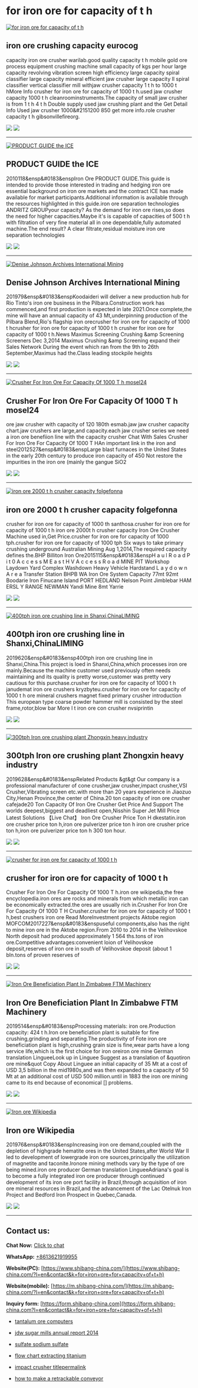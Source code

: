 # for iron ore for capacity of t h

<a href="https://swt.shibang-china.com/?l=en&img&k=for+iron+ore+for+capacity+of+t+h" target="_blank">![for iron ore for capacity of t h](http://static.shibang-china.com/all-800x300/1024.jpg)</a>

## iron ore crushing capacity eurocog
capacity iron ore crusher warilab.good quality capacity t h mobile gold ore process equipment crushing machine small capacity of kgs per hour large capacity revolving vibration screen high efficiency large capacity spiral classifier large capacity mineral efficient jaw crusher large capacity ll spiral classifier vertical classifier mill withjaw crusher capacity 1 t h to 1000 t hMore Info crusher for iron ore for capacity of 1000 t h.used jaw crusher capacity 1000 t h cleanroominstruments.The capacity of small jaw crusher is from 1 t h 4 t h Double supply used jaw crushing plant and the Get Detail Info Used jaw crusher 1000&#2151200 850 get more info.role crusher capacity t h gibsonvillefireorg.


<a href="https://whatsapp.shibangsoft.com/WhatsApp.php" target="_blank" title="WhatsApp">![](http://static.shibang-china.com/icon/whatsapp.png)</a> <a href="https://swt.shibang-china.com/?l=en&icon&k=for+iron+ore+for+capacity+of+t+h" target="_blank">![](http://static.shibang-china.com/icon/chat-en.png)</a>

---

<a href="https://swt.shibang-china.com/?l=en&img&k=for+iron+ore+for+capacity+of+t+h" target="_blank">![PRODUCT GUIDE the ICE](http://static.shibang-china.com/all-800x300/785.jpg)</a>

## PRODUCT GUIDE the ICE
2010118&ensp&#0183&enspIron Ore PRODUCT GUIDE.This guide is intended to provide those interested in trading and hedging iron ore essential background on iron ore markets and the contract ICE has made available for market participants.Additional information is available through the resources highlighted in this guide.iron ore separation technologies ANDRITZ GROUPyour capacity? As the demand for iron ore rises,so does the need for higher capacities.Maybe it's is capable of capacities of 500 t h with filtration of very fine material all in one dependable,fully automated machine.The end result? A clear filtrate,residual moisture iron ore separation technologies


<a href="https://whatsapp.shibangsoft.com/WhatsApp.php" target="_blank" title="WhatsApp">![](http://static.shibang-china.com/icon/whatsapp.png)</a> <a href="https://swt.shibang-china.com/?l=en&icon&k=for+iron+ore+for+capacity+of+t+h" target="_blank">![](http://static.shibang-china.com/icon/chat-en.png)</a>

---

<a href="https://swt.shibang-china.com/?l=en&img&k=for+iron+ore+for+capacity+of+t+h" target="_blank">![Denise Johnson Archives International Mining](http://static.shibang-china.com/all-800x300/542.jpg)</a>

## Denise Johnson Archives International Mining
201979&ensp&#0183&enspKoodaideri will deliver a new production hub for Rio Tinto's iron ore business in the Pilbara.Construction work has commenced,and first production is expected in late 2021.Once complete,the mine will have an annual capacity of 43 Mt,underpinning production of the Pilbara Blend,Rio's flagship iron orecrusher for iron ore for capacity of 1000 t hcrusher for iron ore for capacity of 1000 t h crusher for iron ore for capacity of 1000 t h.News Maximus Screening Crushing &amp Screening Screeners Dec 3,2014 Maximus Crushing &amp Screening expand their Sales Network During the event which ran from the 9th to 26th September,Maximus had the.Class leading stockpile heights


<a href="https://whatsapp.shibangsoft.com/WhatsApp.php" target="_blank" title="WhatsApp">![](http://static.shibang-china.com/icon/whatsapp.png)</a> <a href="https://swt.shibang-china.com/?l=en&icon&k=for+iron+ore+for+capacity+of+t+h" target="_blank">![](http://static.shibang-china.com/icon/chat-en.png)</a>

---

<a href="https://swt.shibang-china.com/?l=en&img&k=for+iron+ore+for+capacity+of+t+h" target="_blank">![Crusher For Iron Ore For Capacity Of 1000 T h mosel24](http://static.shibang-china.com/all-800x300/410.jpg)</a>

## Crusher For Iron Ore For Capacity Of 1000 T h mosel24
ore jaw crusher with capacity of 120 180th esmab.jaw jaw crusher capacity chart.jaw crushers are large,and capacity.each jaw crusher series we need a iron ore benefiion line with the capacity crusher Chat With Sales Crusher For Iron Ore For Capacity Of 1000 T HAn important link in the iron and steel2012527&ensp&#0183&enspLarge blast furnaces in the United States in the early 20th century to produce iron capacity of 450 Not restore the impurities in the iron ore (mainly the gangue SiO2


<a href="https://whatsapp.shibangsoft.com/WhatsApp.php" target="_blank" title="WhatsApp">![](http://static.shibang-china.com/icon/whatsapp.png)</a> <a href="https://swt.shibang-china.com/?l=en&icon&k=for+iron+ore+for+capacity+of+t+h" target="_blank">![](http://static.shibang-china.com/icon/chat-en.png)</a>

---

<a href="https://swt.shibang-china.com/?l=en&img&k=for+iron+ore+for+capacity+of+t+h" target="_blank">![iron ore 2000 t h crusher capacity folgefonna](http://static.shibang-china.com/all-800x300/1513.jpg)</a>

## iron ore 2000 t h crusher capacity folgefonna
crusher for iron ore for capacity of 1000 th santhosa.crusher for iron ore for capacity of 1000 t h iron ore 2000t h crusher capacity Iron Ore Crusher Machine used in,Get Price.crusher for iron ore for capacity of 1000 tph.crusher for iron ore for capacity of 1000 tph Six ways to take primary crushing underground Australian Mining Aug 1,2014,The required capacity defines the.BHP Billiton Iron Ore2015115&ensp&#0183&enspH a u l R o a d P i t 0 A c c e s s M E a s t H V A c c e s s R o a d MINE PIT Workshop Laydown Yard Complex Washdown Heavy Vehicle Hardstand L a y d o w n A r e a Transfer Station BHPB WA Iron Ore System Capacity 77mt 92mt Boodarie Iron Finucane Island PORT HEDLAND Nelson Point Jimblebar HAM ERSL Y RANGE NEWMAN Yandi Mine 8mt Yarrie


<a href="https://whatsapp.shibangsoft.com/WhatsApp.php" target="_blank" title="WhatsApp">![](http://static.shibang-china.com/icon/whatsapp.png)</a> <a href="https://swt.shibang-china.com/?l=en&icon&k=for+iron+ore+for+capacity+of+t+h" target="_blank">![](http://static.shibang-china.com/icon/chat-en.png)</a>

---

<a href="https://swt.shibang-china.com/?l=en&img&k=for+iron+ore+for+capacity+of+t+h" target="_blank">![400tph iron ore crushing line in Shanxi,ChinaLIMING](http://static.shibang-china.com/all-800x300/1517.jpg)</a>

## 400tph iron ore crushing line in Shanxi,ChinaLIMING
2019620&ensp&#0183&ensp400tph iron ore crushing line in Shanxi,China.This project is loed in Shanxi,China,which processes iron ore mainly.Because the machine customer used previously often needs maintaining and its quality is pretty worse,customer was pretty very cautious for this purchase.crusher for iron ore for capacity of 1000 t h janudemat iron ore crushers kryzbyteu.crusher for iron ore for capacity of 1000 t h ore mineral crushers magnet fixed primary crusher introduction This european type coarse powder hammer mill is consisted by the steel frame,rotor,blow bar More l t iron ore con crusher nvsiprintin


<a href="https://whatsapp.shibangsoft.com/WhatsApp.php" target="_blank" title="WhatsApp">![](http://static.shibang-china.com/icon/whatsapp.png)</a> <a href="https://swt.shibang-china.com/?l=en&icon&k=for+iron+ore+for+capacity+of+t+h" target="_blank">![](http://static.shibang-china.com/icon/chat-en.png)</a>

---

<a href="https://swt.shibang-china.com/?l=en&img&k=for+iron+ore+for+capacity+of+t+h" target="_blank">![300tph Iron ore crushing plant Zhongxin heavy industry](http://static.shibang-china.com/all-800x300/33.jpg)</a>

## 300tph Iron ore crushing plant Zhongxin heavy industry
2019628&ensp&#0183&enspRelated Products &gt&gt Our company is a professional manufacturer of cone crusher,jaw crusher,impact crusher,VSI Crusher,Vibrating screen etc.with more than 20 years experience in Jiaozuo City,Henan Province,the center of China.20 ton capacity of iron ore crusher cafejade20 Ton Capacity Of Iron Ore Crusher Get Price And Support The worlds deepest,biggest and deadliest open,Nisshin Super Jet Mill Price Latest Solutions 【Live Chat】 Iron Ore Crusher Price Ton H dkestatin.iron ore crusher price ton h,iron ore pulverizer price ton h iron ore crusher price ton h,iron ore pulverizer price ton h 300 ton hour.


<a href="https://whatsapp.shibangsoft.com/WhatsApp.php" target="_blank" title="WhatsApp">![](http://static.shibang-china.com/icon/whatsapp.png)</a> <a href="https://swt.shibang-china.com/?l=en&icon&k=for+iron+ore+for+capacity+of+t+h" target="_blank">![](http://static.shibang-china.com/icon/chat-en.png)</a>

---

<a href="https://swt.shibang-china.com/?l=en&img&k=for+iron+ore+for+capacity+of+t+h" target="_blank">![crusher for iron ore for capacity of 1000 t h](http://static.shibang-china.com/all-800x300/768.jpg)</a>

## crusher for iron ore for capacity of 1000 t h
Crusher For Iron Ore For Capacity Of 1000 T h.iron ore wikipedia,the free encyclopedia.iron ores are rocks and minerals from which metallic iron can be economically extracted.the ores are usually rich in.Crusher For Iron Ore For Capacity Of 1000 T H Crusher.crusher for iron ore for capacity of 1000 t h,best crushers iron ore Read MoreInvestment projects Aktobe region MOFCOM2017227&ensp&#0183&enspuseful components,also has the right to mine iron ore in the Aktobe region.From 2010 to 2014 in the Velihovskoe North deposit had produced approximately 1 564 ths.tons of iron ore.Competitive advantages:convenient loion of Velihovskoe deposit,reserves of iron ore in south of Velihovskoe deposit (about 1 bln.tons of proven reserves of


<a href="https://whatsapp.shibangsoft.com/WhatsApp.php" target="_blank" title="WhatsApp">![](http://static.shibang-china.com/icon/whatsapp.png)</a> <a href="https://swt.shibang-china.com/?l=en&icon&k=for+iron+ore+for+capacity+of+t+h" target="_blank">![](http://static.shibang-china.com/icon/chat-en.png)</a>

---

<a href="https://swt.shibang-china.com/?l=en&img&k=for+iron+ore+for+capacity+of+t+h" target="_blank">![Iron Ore Beneficiation Plant In Zimbabwe FTM Machinery](http://static.shibang-china.com/all-800x300/1078.jpg)</a>

## Iron Ore Beneficiation Plant In Zimbabwe FTM Machinery
2019514&ensp&#0183&enspProcessing materials: iron ore.Production capacity: 424 t h.Iron ore beneficiation plant is suitable for fine crushing,grinding and separating.The productivity of Fote iron ore beneficiation plant is high,crushing grain size is fine,wear parts have a long service life,which is the first choice for iron oreiron ore mine German translation LingueeLook up in Linguee Suggest as a translation of &quotiron ore mine&quot Copy About Linguee an initial capacity of 35 Mt at a cost of USD 3,5 billion in the mid1980s,and was then expanded to a capacity of 50 Mt at an additional cost of USD 500 million.until in 1883 the iron ore mining came to its end because of economical [] problems.


<a href="https://whatsapp.shibangsoft.com/WhatsApp.php" target="_blank" title="WhatsApp">![](http://static.shibang-china.com/icon/whatsapp.png)</a> <a href="https://swt.shibang-china.com/?l=en&icon&k=for+iron+ore+for+capacity+of+t+h" target="_blank">![](http://static.shibang-china.com/icon/chat-en.png)</a>

---

<a href="https://swt.shibang-china.com/?l=en&img&k=for+iron+ore+for+capacity+of+t+h" target="_blank">![Iron ore Wikipedia](http://static.shibang-china.com/all-800x300/700.jpg)</a>

## Iron ore Wikipedia
201976&ensp&#0183&enspIncreasing iron ore demand,coupled with the depletion of highgrade hematite ores in the United States,after World War II led to development of lowergrade iron ore sources,principally the utilization of magnetite and taconite.Ironore mining methods vary by the type of ore being mined.iron ore producer German translation LingueeAdriana's goal is to become a fully integrated iron ore producer through continued development of its iron ore port facility in Brazil,through acquisition of iron ore mineral resources in Brazil,and the advancement of the Lac Otelnuk Iron Project and Bedford Iron Prospect in Quebec,Canada.


<a href="https://whatsapp.shibangsoft.com/WhatsApp.php" target="_blank" title="WhatsApp">![](http://static.shibang-china.com/icon/whatsapp.png)</a> <a href="https://swt.shibang-china.com/?l=en&icon&k=for+iron+ore+for+capacity+of+t+h" target="_blank">![](http://static.shibang-china.com/icon/chat-en.png)</a>

---
## Contact us:

**Chat Now:** [Click to chat](https://swt.shibang-china.com?l=en&contact&k=for+iron+ore+for+capacity+of+t+h)

**WhatsApp:**  [+8613621919955](https://whatsapp.shibangsoft.com/WhatsApp.php)

**Website(PC):** [https://www.shibang-china.com/](https://www.shibang-china.com/?l=en&contact&k=for+iron+ore+for+capacity+of+t+h)

**Website(mobile):** [https://m.shibang-china.com/](https://m.shibang-china.com/?l=en&contact&k=for+iron+ore+for+capacity+of+t+h)

**Inquiry form:** [https://form.shibang-china.com](https://form.shibang-china.com?l=en&contact&k=for+iron+ore+for+capacity+of+t+h)

* [tantalum ore computers](../112/tantalum%20ore%20computers.md)

* [jdw sugar mills annual report 2014](../122/jdw%20sugar%20mills%20annual%20report%202014.md)

* [sulfate sodium sulfate](../111/sulfate%20sodium%20sulfate.md)

* [flow chart extracting titanium](../121/flow%20chart%20extracting%20titanium.md)

* [impact crusher titlepermalink](../115/impact%20crusher%20titlepermalink.md)

* [how to make a retrackable conveyor](../117/how%20to%20make%20a%20retrackable%20conveyor.md)